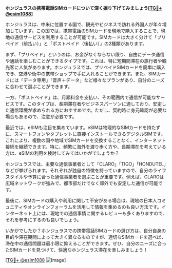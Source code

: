 **ホンジュラスの携帯電話SIMカードについて深く掘り下げてみましょう[[TG💪+ @esim1088](https://t.me/s/esim1088)]**

ホンジュラスは、中米に位置する国で、観光やビジネスで訪れる外国人が年々増加しています。この国では、携帯電話のSIMカードを現地で購入することで、現地の通信サービスを利用することが可能です。SIMカードは大きく分けて「プリペイド（前払い）」と「ポストペイド（後払い）」の2種類があります。

まず、「プリペイド」というのは、お金がなくならない限り、自由にデータ通信や通話を楽しむことができるタイプです。これは、特に短期間滞在の旅行者や観光客に人気があります。ホンジュラスでは、プリペイドSIMカードを簡単に購入でき、空港や街中の携帯ショップで手に入れることができます。また、SIMカードには「データ専用」「音声＋データ」など様々なプランがあり、自分のニーズに合わせて選ぶことができます。

一方、「ポストペイド」は、月額料金を支払い、その範囲内で通信が可能なサービスです。このタイプは、長期滞在者やビジネスパーソンに適しており、安定した通信環境が求められる方におすすめです。ただし、契約時に身元確認が必要な場合もあるので、注意が必要です。

最近では、eSIMも注目を集めています。eSIMは物理的なSIMカードを持たずに、スマートフォンやタブレットに直接インストールできるデジタルSIMです。これにより、複数の国や地域でSIMカードを交換することなく、インターネット接続を継続できます。特に、頻繁に海外を渡り歩く方や、長期滞在を考えている方は、eSIMの利用を検討してみてはいかがでしょうか？

ホンジュラスでは、主要な通信事業者として「CLARO」「TIGO」「HONDUTEL」などが挙げられます。それぞれが独自の特徴を持っていますので、自分のライフスタイルや予算に合った通信事業者を選ぶことが重要です。例えば、CLAROは広域ネットワークが強みで、都市部だけでなく郊外でも安定した通信が可能です。

最後に、SIMカードの購入や利用に関して不安がある場合は、現地の日本人コミュニティやオンラインフォーラムを活用して情報を集めるのも良い方法です。インターネット上には、現地での通信事情に関するレビューも多くありますので、それを参考にするのも良いでしょう。

いかがでしたか？ホンジュラスでの携帯電話SIMカードの選び方は、自分自身の目的や滞在期間によって大きく異なるものですが、適切なSIMカードを選べば、滞在中の通信問題は最小限に抑えることができます。ぜひ、自分のニーズに合ったSIMカードを見つけて、快適なホンジュラス滞在を楽しみましょう！

[[TG💪+ @esim1088](https://t.me/s/esim1088) ![Image](https://i.postimg.cc/Y0z9fWf4/image.png)]